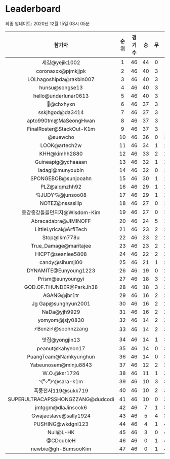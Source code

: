 # Leaderboard
최종 업데이트: 2020년 12월 15일 03시 05분




| 참가자 | 순위 | 경기수 | 승 | 무 | 패 | 승점 |
|:---:|:---:|:---:|:---:|:---:|:---:|:---:|
| 세깅@yejik1002 | 1 | 46 | 44 | 0 | 2 | 132 |
| coronaxxx@pjmkjjpk | 2 | 46 | 40 | 3 | 3 | 123 |
| LOLhagoshipda@rakbin007 | 3 | 46 | 40 | 3 | 3 | 123 |
| hunsu@songse13 | 4 | 46 | 40 | 3 | 3 | 123 |
| hello@underlunar0613 | 5 | 46 | 40 | 3 | 3 | 123 |
| 👑@chxhyxn | 6 | 46 | 37 | 3 | 6 | 114 |
| sskjhgod@da3414 | 7 | 46 | 37 | 3 | 6 | 114 |
| apto990tm@MaSeongHwan | 8 | 46 | 37 | 3 | 6 | 114 |
| FinalRoster@StackOut-K1m | 9 | 46 | 37 | 3 | 6 | 114 |
| @suewcho | 10 | 46 | 36 | 0 | 10 | 108 |
| LOOK@artech2w | 11 | 46 | 34 | 1 | 11 | 103 |
| KHH@kimhh2880 | 12 | 46 | 33 | 2 | 11 | 101 |
| Guineapig@ychaaaan | 13 | 46 | 32 | 1 | 13 | 97 |
| ladagi@munyoubin | 14 | 46 | 32 | 0 | 14 | 96 |
| SPONGEBOB@sunjooahn | 15 | 46 | 30 | 1 | 15 | 91 |
| PLZ@alqmzhh92 | 16 | 46 | 29 | 1 | 16 | 88 |
| 💘JUDY💘@junsoo08 | 17 | 46 | 29 | 1 | 16 | 88 |
| NOTEZ@nsssslllp | 18 | 46 | 27 | 0 | 19 | 81 |
| 종강종강돌을던지자@Wisdom-Kim | 19 | 46 | 27 | 0 | 19 | 81 |
| Abracadabra@JIMINOFF | 20 | 46 | 24 | 5 | 17 | 77 |
| LittleLyrical@ArfiTech | 21 | 46 | 23 | 2 | 21 | 71 |
| Stop@lkm778u | 22 | 46 | 23 | 2 | 21 | 71 |
| True_Damage@maritajee | 23 | 46 | 23 | 2 | 21 | 71 |
| HICPT@seanlee5808 | 24 | 46 | 22 | 2 | 22 | 68 |
| candy@sihumji00 | 25 | 46 | 21 | 1 | 24 | 64 |
| DYNAMITE@Eunyoung1223 | 26 | 46 | 19 | 0 | 27 | 57 |
| Prism@eunyoungyi | 27 | 46 | 18 | 3 | 25 | 57 |
| GOD.OF.THUNDER@ParkJh38 | 28 | 46 | 18 | 3 | 25 | 57 |
| AGANG@jbr1tr | 29 | 46 | 16 | 2 | 28 | 50 |
| Jg Gap@sunghyun2001 | 30 | 46 | 16 | 2 | 28 | 50 |
| NaDa@yjh9929 | 31 | 46 | 16 | 2 | 28 | 50 |
| yomyom@jsjy0830 | 32 | 46 | 14 | 2 | 30 | 44 |
| ⚡Benzi⚡@soohnzzang | 33 | 46 | 14 | 2 | 30 | 44 |
| 맛집@yongjin13 | 34 | 46 | 14 | 1 | 31 | 43 |
| peanut@kahyeon17 | 35 | 46 | 14 | 0 | 32 | 42 |
| PuangTeam@Namkyunghun | 36 | 46 | 14 | 0 | 32 | 42 |
| Yabeunosem@minju8843 | 37 | 46 | 12 | 2 | 32 | 38 |
| W.O.@ksr1726 | 38 | 46 | 11 | 1 | 34 | 34 |
| ◝(⁰▿⁰)◜@sara-k1m | 39 | 46 | 10 | 3 | 33 | 33 |
| 폭풍전사119@sukk719 | 40 | 46 | 10 | 2 | 34 | 32 |
| SUPERULTRACAPSSHONGZZANG@dudcodi | 41 | 46 | 10 | 0 | 36 | 30 |
| jmtggm@dlaJinsook6 | 42 | 46 | 7 | 1 | 38 | 22 |
| Gwajaeslave@sally1924 | 43 | 46 | 5 | 4 | 37 | 19 |
| PUSHING@wkdgnl123 | 44 | 46 | 4 | 1 | 41 | 13 |
| Null@L-HK | 45 | 46 | 3 | 0 | 43 | 9 |
| @CDoubleH | 46 | 46 | 0 | 1 | 45 | 1 |
| newbie@gh-BumsooKim | 47 | 46 | 0 | 1 | 45 | 1 |